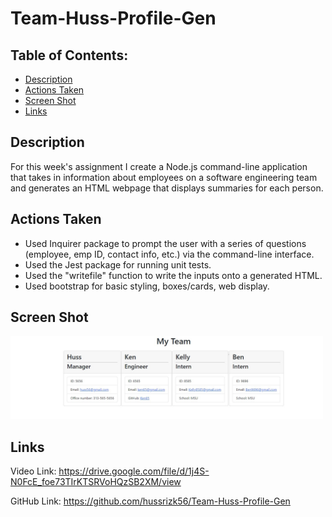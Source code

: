 # Team-Huss-Profile-Gen


## Table of Contents: 
* [Description](#Description)
* [Actions Taken](#Actions)
* [Screen Shot](#Screen)
* [Links](#Links)


## Description
For this week's assignment I create a Node.js command-line application that takes in information about employees on a software engineering team and generates an HTML webpage that displays summaries for each person. 


## Actions Taken
* Used Inquirer package to prompt the user with a series of questions (employee, emp ID, contact info, etc.) via the command-line interface. 
* Used the Jest package for running unit tests. 
* Used the "writefile" function to write the inputs onto a generated HTML. 
* Used bootstrap for basic styling, boxes/cards, web display.  
 
## Screen Shot

<img src="teampge.jpg" width="500px"/> 


## Links
Video Link: https://drive.google.com/file/d/1j4S-N0FcE_foe73TIrKTSRVoHQzSB2XM/view

GitHub Link: https://github.com/hussrizk56/Team-Huss-Profile-Gen






